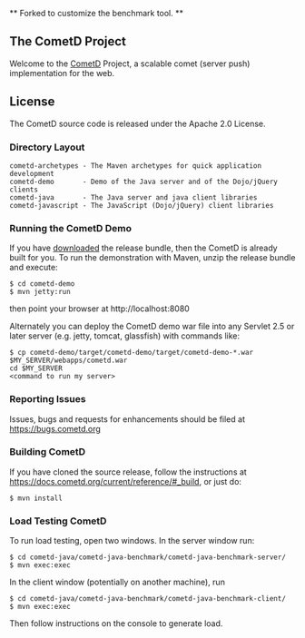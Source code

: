 ** Forked to customize the benchmark tool. **


## The CometD Project ##

Welcome to the [CometD](https://cometd.org) Project, a scalable comet (server push) implementation for the web.


## License ##

The CometD source code is released under the Apache 2.0 License.


### Directory Layout ###

    cometd-archetypes - The Maven archetypes for quick application development
    cometd-demo       - Demo of the Java server and of the Dojo/jQuery clients
    cometd-java       - The Java server and java client libraries
    cometd-javascript - The JavaScript (Dojo/jQuery) client libraries


### Running the CometD Demo ###

If you have [downloaded](https://download.cometd.org) the release bundle, then the CometD is already built for you.
To run the demonstration with Maven, unzip the release bundle and execute:

    $ cd cometd-demo
    $ mvn jetty:run

then point your browser at http://localhost:8080

Alternately you can deploy the CometD demo war file into
any Servlet 2.5 or later server (e.g. jetty, tomcat, glassfish)
with commands like:

    $ cp cometd-demo/target/cometd-demo/target/cometd-demo-*.war  $MY_SERVER/webapps/cometd.war
    cd $MY_SERVER
    <command to run my server>


### Reporting Issues ###

Issues, bugs and requests for enhancements should be filed at https://bugs.cometd.org


### Building CometD ###

If you have cloned the source release, follow the instructions at
https://docs.cometd.org/current/reference/#_build, or just do:

    $ mvn install


### Load Testing CometD ###

To run load testing, open two windows. In the server window run:

    $ cd cometd-java/cometd-java-benchmark/cometd-java-benchmark-server/
    $ mvn exec:exec

In the client window (potentially on another machine), run

    $ cd cometd-java/cometd-java-benchmark/cometd-java-benchmark-client/
    $ mvn exec:exec

Then follow instructions on the console to generate load.
